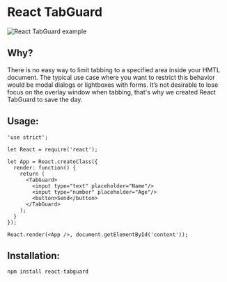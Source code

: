 React TabGuard
=============

![React TabGuard example](https://cldup.com/T9a7pbSgTA.gif)


## Why?

There is no easy way to limit tabbing to a specified area inside your HMTL document. The typical use case where you want to restrict this behavior would be modal dialogs or lightboxes with forms. It’s not desirable to lose focus on the overlay window when tabbing, that's why we created React TabGuard to save the day.

## Usage:

```
'use strict';

let React = require('react');

let App = React.createClass({
  render: function() {
    return (
      <TabGuard>
        <input type="text" placeholder="Name"/>
        <input type="number" placeholder="Age"/>
        <button>Send</button>
      </TabGuard>
    );
  }
});

React.render(<App />, document.getElementById('content'));
```

## Installation:

`npm install react-tabguard`
